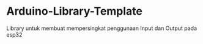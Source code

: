 # Arduino-Library-Template
Library untuk membuat mempersingkat penggunaan Input dan Output pada esp32

